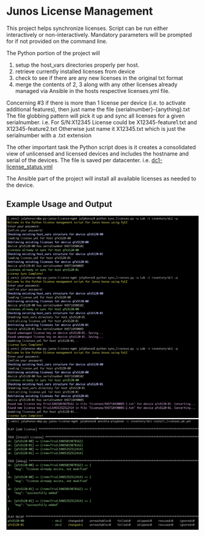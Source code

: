 # Junos License Management
This project helps synchronize licenses. Script can be run either interactively or non-interactively. Mandatory parameters will be prompted for if not provided on the command line.

The Python portion of the project will
  1. setup the host_vars directories properly per host.
  2. retrieve currently installed licenses from device
  3. check to see if there are any new licenses in the original txt format
  4. merge the contents of 2, 3 along with any other licenses already managed via Ansible
     in the hosts respective licenses.yml file.

Concerning #3 if there is more than 1 license per device (i.e. to activate additional features),
then just name the file {serialnumber}-{anything}.txt The file globbing pattern will pick
it up and sync all licenses for a given serialnumber. i.e. For S/N:X12345 License
could be X12345-feature1.txt and X12345-feature2.txt
Otherwise just name it X12345.txt which is just the serialnumber with a .txt extension

The other important task the Python script does is it creates a consolidated view of
unlicensed and licensed devices and includes the hostname and serial of the devices. The file
is saved per datacenter. i.e. [dc1-license_status.yml](dc1-license_status.yml)

The Ansible part of the project will install all available licenses as needed to the device.

## Example Usage and Output
![license python usage and output](license_script_screenshot.png)
![license ansible usage and output](license_ansible_screenshot.png)
